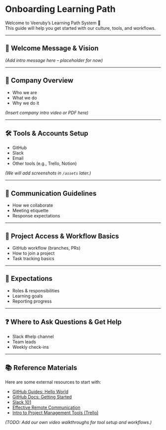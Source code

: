 # Onboarding Learning Path

Welcome to Veeruby’s Learning Path System 🚀  
This guide will help you get started with our culture, tools, and workflows.

---

## 📌 Welcome Message & Vision
*(Add intro message here – placeholder for now)*

---

## 🏢 Company Overview
- Who we are  
- What we do  
- Why we do it  

*(Insert company intro video or PDF here)*

---

## 🛠️ Tools & Accounts Setup
- GitHub  
- Slack  
- Email  
- Other tools (e.g., Trello, Notion)  

*(We will add screenshots in `/assets` later.)*

---

## 💬 Communication Guidelines
- How we collaborate  
- Meeting etiquette  
- Response expectations  

---

## 📂 Project Access & Workflow Basics
- GitHub workflow (branches, PRs)  
- How to join a project  
- Task tracking basics  

---

## 🎯 Expectations
- Roles & responsibilities  
- Learning goals  
- Reporting progress  

---

## ❓ Where to Ask Questions & Get Help
- Slack #help channel  
- Team leads  
- Weekly check-ins  

---

## 📚 Reference Materials
Here are some external resources to start with:
- [GitHub Guides: Hello World](https://guides.github.com/activities/hello-world/)
- [GitHub Docs: Getting Started](https://docs.github.com/en/get-started)
- [Slack 101](https://slack.com/help/articles/218080037-Getting-started-for-new-users)
- [Effective Remote Communication](https://www.youtube.com/watch?v=2FZ6zqkDJyo)
- [Intro to Project Management Tools (Trello)](https://www.youtube.com/watch?v=5XdcRzSxHnc)

*(TODO: Add our own video walkthroughs for tool setup and workflows.)*
